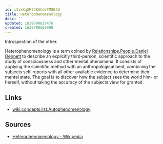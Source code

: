 ```yaml
---
id: iIixKqSMlCKSCmVPM8BJW
title: Heterophenomenology
desc: ''
updated: 1639790829476
created: 1639790569009
---
```


Introspection of the other.

Heterophenomenology is a term coined by [Relationships.People.Daniel Dennett](../../../../MyDendronExistence/Relationships/People/Daniel%20Dennett.md) to describe an explicitly third-person, scientific approach to the study of consciousness and other mental phenomena. It consists of applying the scientific method with an anthropological bent, combining the subjects self-reports with all other available evidence to determine their mental state. The goal is to discover how the subject sees the world him- or herself, without taking the accuracy of the subjects view for granted.

## Links

* [wiki.concepts.list.Autophenomenology](Autophenomenology.md)

## Sources

* [Heterophenomenology - Wikipedia](https://en.wikipedia.org/wiki/Heterophenomenology)